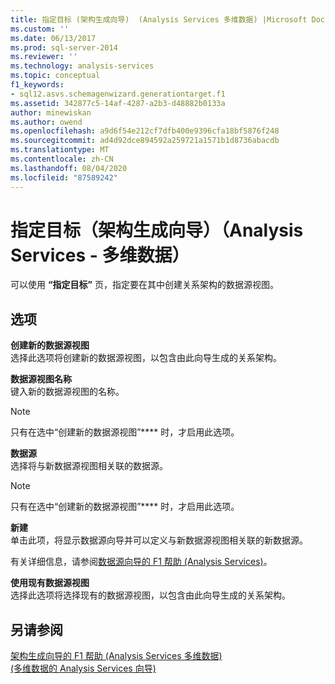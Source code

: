 ```yaml
---
title: 指定目标 (架构生成向导)  (Analysis Services 多维数据) |Microsoft Docs
ms.custom: ''
ms.date: 06/13/2017
ms.prod: sql-server-2014
ms.reviewer: ''
ms.technology: analysis-services
ms.topic: conceptual
f1_keywords:
- sql12.asvs.schemagenwizard.generationtarget.f1
ms.assetid: 342877c5-14af-4287-a2b3-d48882b0133a
author: minewiskan
ms.author: owend
ms.openlocfilehash: a9d6f54e212cf7dfb400e9396cfa18bf5876f248
ms.sourcegitcommit: ad4d92dce894592a259721a1571b1d8736abacdb
ms.translationtype: MT
ms.contentlocale: zh-CN
ms.lasthandoff: 08/04/2020
ms.locfileid: "87589242"
---
```

# <a name="specify-target-schema-generation-wizard-analysis-services---multidimensional-data"></a>指定目标（架构生成向导）（Analysis Services - 多维数据）
  可以使用 **“指定目标”** 页，指定要在其中创建关系架构的数据源视图。  
  
## <a name="options"></a>选项  
 **创建新的数据源视图**  
 选择此选项将创建新的数据源视图，以包含由此向导生成的关系架构。  
  
 **数据源视图名称**  
 键入新的数据源视图的名称。  
  
> [!NOTE]  
>  只有在选中“创建新的数据源视图”**** 时，才启用此选项。  
  
 **数据源**  
 选择将与新数据源视图相关联的数据源。  
  
> [!NOTE]  
>  只有在选中“创建新的数据源视图”**** 时，才启用此选项。  
  
 **新建**  
 单击此项，将显示数据源向导并可以定义与新数据源视图相关联的新数据源。  
  
 有关详细信息，请参阅[数据源向导的 F1 帮助 (Analysis Services)](data-source-wizard-f1-help-analysis-services.md)。  
  
 **使用现有数据源视图**  
 选择此选项将选择现有的数据源视图，以包含由此向导生成的关系架构。  
  
## <a name="see-also"></a>另请参阅  
 [架构生成向导的 F1 帮助 &#40;Analysis Services 多维数据&#41;](schema-generation-wizard-f1-help-analysis-services-multidimensional-data.md)   
 [&#40;多维数据的 Analysis Services 向导&#41;](analysis-services-wizards-multidimensional-data.md)  
  
  
